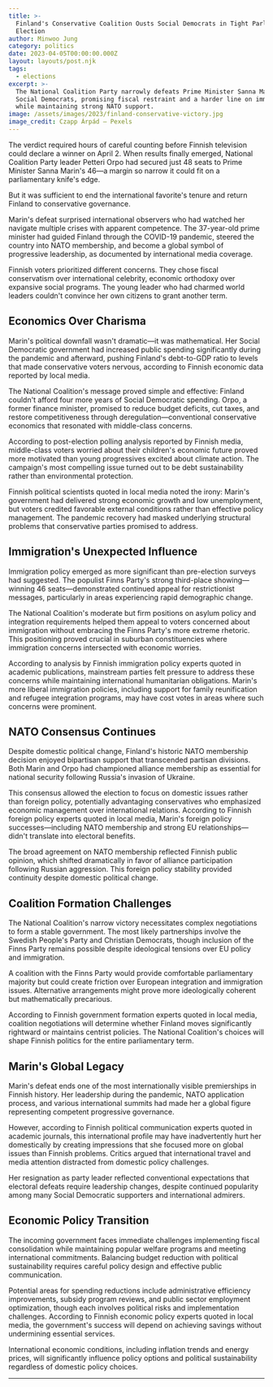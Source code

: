 ```yaml
---
title: >-
  Finland's Conservative Coalition Ousts Social Democrats in Tight Parliamentary
  Election
author: Minwoo Jung
category: politics
date: 2023-04-05T00:00:00.000Z
layout: layouts/post.njk
tags:
  - elections
excerpt: >-
  The National Coalition Party narrowly defeats Prime Minister Sanna Marin's
  Social Democrats, promising fiscal restraint and a harder line on immigration
  while maintaining strong NATO support.
image: /assets/images/2023/finland-conservative-victory.jpg
image_credit: Czapp Árpád — Pexels
---
```


The verdict required hours of careful counting before Finnish television could declare a winner on April 2. When results finally emerged, National Coalition Party leader Petteri Orpo had secured just 48 seats to Prime Minister Sanna Marin's 46—a margin so narrow it could fit on a parliamentary knife's edge.

But it was sufficient to end the international favorite's tenure and return Finland to conservative governance.

Marin's defeat surprised international observers who had watched her navigate multiple crises with apparent competence. The 37-year-old prime minister had guided Finland through the COVID-19 pandemic, steered the country into NATO membership, and become a global symbol of progressive leadership, as documented by international media coverage.

Finnish voters prioritized different concerns. They chose fiscal conservatism over international celebrity, economic orthodoxy over expansive social programs. The young leader who had charmed world leaders couldn't convince her own citizens to grant another term.

## Economics Over Charisma

Marin's political downfall wasn't dramatic—it was mathematical. Her Social Democratic government had increased public spending significantly during the pandemic and afterward, pushing Finland's debt-to-GDP ratio to levels that made conservative voters nervous, according to Finnish economic data reported by local media.

The National Coalition's message proved simple and effective: Finland couldn't afford four more years of Social Democratic spending. Orpo, a former finance minister, promised to reduce budget deficits, cut taxes, and restore competitiveness through deregulation—conventional conservative economics that resonated with middle-class concerns.

According to post-election polling analysis reported by Finnish media, middle-class voters worried about their children's economic future proved more motivated than young progressives excited about climate action. The campaign's most compelling issue turned out to be debt sustainability rather than environmental protection.

Finnish political scientists quoted in local media noted the irony: Marin's government had delivered strong economic growth and low unemployment, but voters credited favorable external conditions rather than effective policy management. The pandemic recovery had masked underlying structural problems that conservative parties promised to address.

## Immigration's Unexpected Influence

Immigration policy emerged as more significant than pre-election surveys had suggested. The populist Finns Party's strong third-place showing—winning 46 seats—demonstrated continued appeal for restrictionist messages, particularly in areas experiencing rapid demographic change.

The National Coalition's moderate but firm positions on asylum policy and integration requirements helped them appeal to voters concerned about immigration without embracing the Finns Party's more extreme rhetoric. This positioning proved crucial in suburban constituencies where immigration concerns intersected with economic worries.

According to analysis by Finnish immigration policy experts quoted in academic publications, mainstream parties felt pressure to address these concerns while maintaining international humanitarian obligations. Marin's more liberal immigration policies, including support for family reunification and refugee integration programs, may have cost votes in areas where such concerns were prominent.

## NATO Consensus Continues

Despite domestic political change, Finland's historic NATO membership decision enjoyed bipartisan support that transcended partisan divisions. Both Marin and Orpo had championed alliance membership as essential for national security following Russia's invasion of Ukraine.

This consensus allowed the election to focus on domestic issues rather than foreign policy, potentially advantaging conservatives who emphasized economic management over international relations. According to Finnish foreign policy experts quoted in local media, Marin's foreign policy successes—including NATO membership and strong EU relationships—didn't translate into electoral benefits.

The broad agreement on NATO membership reflected Finnish public opinion, which shifted dramatically in favor of alliance participation following Russian aggression. This foreign policy stability provided continuity despite domestic political change.

## Coalition Formation Challenges

The National Coalition's narrow victory necessitates complex negotiations to form a stable government. The most likely partnerships involve the Swedish People's Party and Christian Democrats, though inclusion of the Finns Party remains possible despite ideological tensions over EU policy and immigration.

A coalition with the Finns Party would provide comfortable parliamentary majority but could create friction over European integration and immigration issues. Alternative arrangements might prove more ideologically coherent but mathematically precarious.

According to Finnish government formation experts quoted in local media, coalition negotiations will determine whether Finland moves significantly rightward or maintains centrist policies. The National Coalition's choices will shape Finnish politics for the entire parliamentary term.

## Marin's Global Legacy

Marin's defeat ends one of the most internationally visible premierships in Finnish history. Her leadership during the pandemic, NATO application process, and various international summits had made her a global figure representing competent progressive governance.

However, according to Finnish political communication experts quoted in academic journals, this international profile may have inadvertently hurt her domestically by creating impressions that she focused more on global issues than Finnish problems. Critics argued that international travel and media attention distracted from domestic policy challenges.

Her resignation as party leader reflected conventional expectations that electoral defeats require leadership changes, despite continued popularity among many Social Democratic supporters and international admirers.

## Economic Policy Transition

The incoming government faces immediate challenges implementing fiscal consolidation while maintaining popular welfare programs and meeting international commitments. Balancing budget reduction with political sustainability requires careful policy design and effective public communication.

Potential areas for spending reductions include administrative efficiency improvements, subsidy program reviews, and public sector employment optimization, though each involves political risks and implementation challenges. According to Finnish economic policy experts quoted in local media, the government's success will depend on achieving savings without undermining essential services.

International economic conditions, including inflation trends and energy prices, will significantly influence policy options and political sustainability regardless of domestic policy choices.

---
